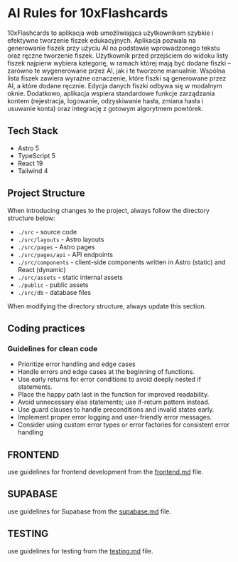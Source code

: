# AI Rules for 10xFlashcards

10xFlashcards to aplikacja web umożliwiająca użytkownikom szybkie i efektywne tworzenie fiszek edukacyjnych. Aplikacja pozwala na generowanie fiszek przy użyciu AI na podstawie wprowadzonego tekstu oraz ręczne tworzenie fiszek. Użytkownik przed przejściem do widoku listy fiszek najpierw wybiera kategorię, w ramach której mają być dodane fiszki – zarówno te wygenerowane przez AI, jak i te tworzone manualnie. Wspólna lista fiszek zawiera wyraźne oznaczenie, które fiszki są generowane przez AI, a które dodane ręcznie. Edycja danych fiszki odbywa się w modalnym oknie. Dodatkowo, aplikacja wspiera standardowe funkcje zarządzania kontem (rejestracja, logowanie, odzyskiwanie hasła, zmiana hasła i usuwanie konta) oraz integrację z gotowym algorytmem powtórek.

## Tech Stack

- Astro 5
- TypeScript 5
- React 19
- Tailwind 4

## Project Structure

When introducing changes to the project, always follow the directory structure below:

- `./src` - source code
- `./src/layouts` - Astro layouts
- `./src/pages` - Astro pages
- `./src/pages/api` - API endpoints
- `./src/components` - client-side components written in Astro (static) and React (dynamic)
- `./src/assets` - static internal assets
- `./public` - public assets
- `./src/db` - database files

When modifying the directory structure, always update this section.

## Coding practices

### Guidelines for clean code

- Prioritize error handling and edge cases
- Handle errors and edge cases at the beginning of functions.
- Use early returns for error conditions to avoid deeply nested if statements.
- Place the happy path last in the function for improved readability.
- Avoid unnecessary else statements; use if-return pattern instead.
- Use guard clauses to handle preconditions and invalid states early.
- Implement proper error logging and user-friendly error messages.
- Consider using custom error types or error factories for consistent error handling

## FRONTEND

use guidelines for frontend development from the [frontend.md](./instructions/frontend.md) file.

## SUPABASE
use guidelines for Supabase from the [supabase.md](./instructions/supabase.md) file.

## TESTING
use guidelines for testing from the [testing.md](./instructions/testing.md) file.